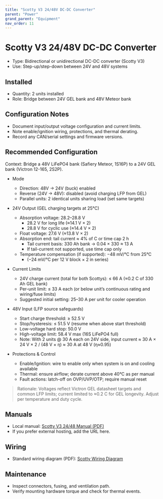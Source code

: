 ```yaml
---
title: "Scotty V3 24/48V DC-DC Converter"
parent: "Power"
grand_parent: "Equipment"
nav_order: 11
---
```


# Scotty V3 24/48V DC-DC Converter

- Type: Bidirectional or unidirectional DC-DC converter (Scotty V3)
- Use: Step-up/step-down between 24V and 48V systems

## Installed
- Quantity: 2 units installed
- Role: Bridge between 24V GEL bank and 48V Meteor bank

## Configuration Notes
- Document input/output voltage configuration and current limits.
- Note enable/ignition wiring, protections, and thermal derating.
- Record any CAN/serial settings and firmware versions.

## Recommended Configuration
Context: Bridge a 48V LiFePO4 bank (Safiery Meteor, 1S16P) to a 24V GEL bank (Victron 12-165, 2S2P).

- Mode
  - Direction: 48V → 24V (buck) enabled
  - Reverse (24V → 48V): disabled (avoid charging LFP from GEL)
  - Parallel units: 2 identical units sharing load (set same targets)

- 24V Output (GEL charging targets at 25°C)
  - Absorption voltage: 28.2–28.8 V
    - 28.2 V for long life (≈14.1 V × 2)
    - 28.8 V for cyclic use (≈14.4 V × 2)
  - Float voltage: 27.6 V (≈13.8 V × 2)
  - Absorption end: tail current ≈ 4% of C or time cap 2 h
    - Tail current basis: 330 Ah bank → 0.04 × 330 ≈ 13 A
    - If tail-current not supported, use time cap only
  - Temperature compensation (if supported): −48 mV/°C from 25°C
    - (−24 mV/°C per 12 V block × 2 in series)

- Current Limits
  - 24V charge current (total for both Scottys): ≤ 66 A (≈0.2 C of 330 Ah GEL bank)
  - Per-unit limit: ≤ 33 A each (or below unit’s continuous rating and wiring/fuse limits)
  - Suggested initial setting: 25–30 A per unit for cooler operation

- 48V Input (LFP source safeguards)
  - Start charge threshold: ≥ 52.5 V
  - Stop/hysteresis: ≤ 51.5 V (resume when above start threshold)
  - Low-voltage hard stop: 50.0 V
  - High-voltage limit: 58.4 V max (16S LiFePO4 full)
  - Note: With 2 units @ 30 A each on 24V side, input current ≈ 30 A × 24 V × 2 / (48 V × η) ≈ 30 A at 48 V (η≈0.95)

- Protections & Control
  - Enable/Ignition: wire to enable only when system is on and cooling available
  - Thermal: ensure airflow; derate current above 40°C as per manual
  - Fault actions: latch-off on OVP/UVP/OTP; require manual reset

> Rationale: Voltages reflect Victron GEL datasheet targets and common LFP limits; current limited to ≈0.2 C for GEL longevity. Adjust per temperature and duty cycle.

## Manuals
- Local manual: [Scotty V3 24/48 Manual (PDF)](docs/equipment/power/scotty-v3-24-48-dcdc/manuals/scotty-v3-24-48-manual.pdf)
- If you prefer external hosting, add the URL here.

## Wiring
- Standard wiring diagram (PDF): [Scotty Wiring Diagram](docs/equipment/power/scotty-v3-24-48-dcdc/manuals/scotty-wiring-diagram.pdf)

## Maintenance
- Inspect connectors, fusing, and ventilation path.
- Verify mounting hardware torque and check for thermal events.
